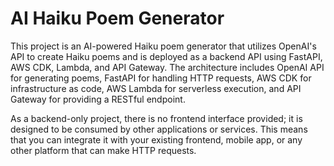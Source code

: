 # AI Haiku Poem Generator

This project is an AI-powered Haiku poem generator that utilizes OpenAI's API to create Haiku poems and is deployed as a backend API using FastAPI, AWS CDK, Lambda, and API Gateway. The architecture includes OpenAI API for generating poems, FastAPI for handling HTTP requests, AWS CDK for infrastructure as code, AWS Lambda for serverless execution, and API Gateway for providing a RESTful endpoint.

As a backend-only project, there is no frontend interface provided; it is designed to be consumed by other applications or services. This means that you can integrate it with your existing frontend, mobile app, or any other platform that can make HTTP requests.
